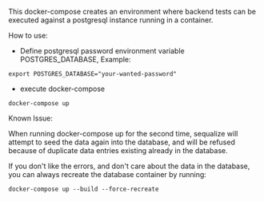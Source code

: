 <!--
SPDX-FileCopyrightText: 2022 The Aalto Grades Developers

SPDX-License-Identifier: MIT
-->

This docker-compose creates an environment where backend tests can be executed against a postgresql instance running in a container.

How to use:
- Define postgresql password environment variable POSTGRES_DATABASE, Example:
```
export POSTGRES_DATABASE="your-wanted-password"
```
- execute docker-compose
```
docker-compose up
```

Known Issue:

When running docker-compose up for the second time, sequalize will attempt to seed the data again into the database, and will be refused because of duplicate data entries existing already in the database. 

If you don't like the errors, and don't care about the data in the database, you can always recreate the database container by running:

```
docker-compose up --build --force-recreate
```